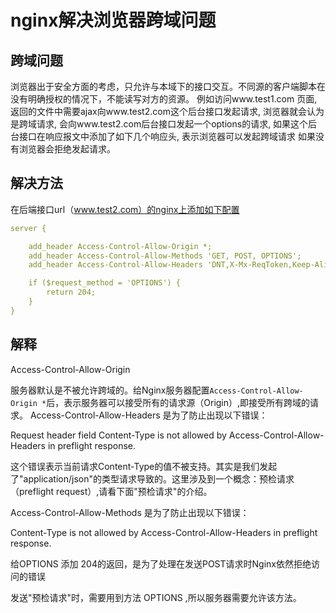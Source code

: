 # nginx解决浏览器跨域问题

## 跨域问题

浏览器出于安全方面的考虑，只允许与本域下的接口交互。不同源的客户端脚本在没有明确授权的情况下，不能读写对方的资源。
例如访问www.test1.com 页面, 返回的文件中需要ajax向www.test2.com这个后台接口发起请求, 浏览器就会认为是跨域请求, 会向www.test2.com后台接口发起一个options的请求, 如果这个后台接口在响应报文中添加了如下几个响应头, 表示浏览器可以发起跨域请求
如果没有浏览器会拒绝发起请求。

## 解决方法

在后端接口url（www.test2.com）的nginx上添加如下配置

```yml
server {

    add_header Access-Control-Allow-Origin *;
    add_header Access-Control-Allow-Methods 'GET, POST, OPTIONS';
    add_header Access-Control-Allow-Headers 'DNT,X-Mx-ReqToken,Keep-Alive,User-Agent,X-Requested-With,If-Modified-Since,Cache-Control,Content-Type,Authorization';

    if ($request_method = 'OPTIONS') {
        return 204;
    }
}
```

## 解释

Access-Control-Allow-Origin 

服务器默认是不被允许跨域的。给Nginx服务器配置`Access-Control-Allow-Origin *`后，表示服务器可以接受所有的请求源（Origin）,即接受所有跨域的请求。 Access-Control-Allow-Headers 是为了防止出现以下错误：

 Request header field Content-Type is not allowed by Access-Control-Allow-Headers in preflight response.

 这个错误表示当前请求Content-Type的值不被支持。其实是我们发起了"application/json"的类型请求导致的。这里涉及到一个概念：预检请求（preflight request）,请看下面"预检请求"的介绍。 

Access-Control-Allow-Methods 是为了防止出现以下错误： 

Content-Type is not allowed by Access-Control-Allow-Headers in preflight response. 

给OPTIONS 添加 204的返回，是为了处理在发送POST请求时Nginx依然拒绝访问的错误 

发送"预检请求"时，需要用到方法 OPTIONS ,所以服务器需要允许该方法。

